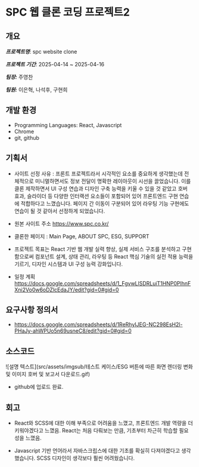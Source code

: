 # SPC 웹 클론 코딩 프로젝트2

## 개요

**_프로젝트명_**: spc website clone

**_프로젝트 기간_**: 2025-04-14 ~ 2025-04-16

**_팀장:_** 주영찬

**_팀원:_** 이은혁, 나석후, 구현희

## 개발 환경

- Programming Languages: React, Javascript
- Chrome
- git, github

## 기획서

- 사이트 선정 사유 : 프론트 프로젝트라서 시각적인 요소를 중요하게 생각했는데 전체적으로 미니멀하면서도 정보 전달이 명확한 레이아웃이 시선을 끌었습니다. 이를 클론 제작하면서 UI 구성 연습과 디자인 구축 능력을 키울 수 있을 것 같았고 호버 효과, 슬라이더 등 다양한 인터랙션 요소들이 포함되어 있어 프론트엔드 구현 연습에 적합하다고 느꼈습니다. 페이지 간 이동이 구분되어 있어 라우팅 기능 구현에도 연습이 될 것 같아서 선정하게 되었습니다.

- 원본 사이트 주소 https://www.spc.co.kr/

- 클론한 페이지 : Main Page, ABOUT SPC, ESG, SUPPORT

- 프로젝트 목표는 React 기반 웹 개발 실력 향상, 실제 서비스 구조를 분석하고 구현함으로써 컴포넌트 설계, 상태 관리, 라우팅 등
  React 핵심 기술의 실전 적용 능력을 기르기, 디자인 시스템과 UI 구성 능력 강화입니다.

- 일정 계획 https://docs.google.com/spreadsheets/d/1_FgvwLlSDRLuiT1HNP0PlhnFXni2Vo0w6oDZlcEdaJY/edit?gid=0#gid=0

## 요구사항 정의서

- https://docs.google.com/spreadsheets/d/1ReRhyIJEG-NC298EsH2l-PHaJy-ahWPUo5n69usneC8/edit?gid=0#gid=0

## 소스코드
   ![설명 텍스트](src/assets/imgsub/테스트 케이스/ESG 버튼에 따른 화면 렌더링 변화 및 이미지 호버 및 보고서 다운로드.gif)
- github에 업로드 완료.

## 회고

- React와 SCSS에 대한 이해 부족으로 어려움을 느꼈고, 프론트엔드 개발 역량을 더 키워야겠다고 느꼈음. React는 처음 다뤄보는 만큼, 기초부터 차근히 학습할 필요성을 느꼈음.

- Javascript 기반 언어라서 자바스크립스에 대한 기초를 확실히 다져야겠다고 생각했습니다. SCSS 디자인이 생각보다 훨씬 어려웠습니다.
